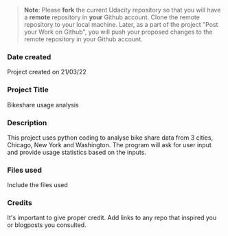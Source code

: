 >**Note**: Please **fork** the current Udacity repository so that you will have a **remote** repository in **your** Github account. Clone the remote repository to your local machine. Later, as a part of the project "Post your Work on Github", you will push your proposed changes to the remote repository in your Github account.

### Date created
Project created on 21/03/22

### Project Title
Bikeshare usage analysis

### Description
This project uses python coding to analyse bike share data from 3 cities, Chicago, New York and Washington. The program will ask for user input and provide usage statistics based on the inputs.

### Files used
Include the files used

### Credits
It's important to give proper credit. Add links to any repo that inspired you or blogposts you consulted.
